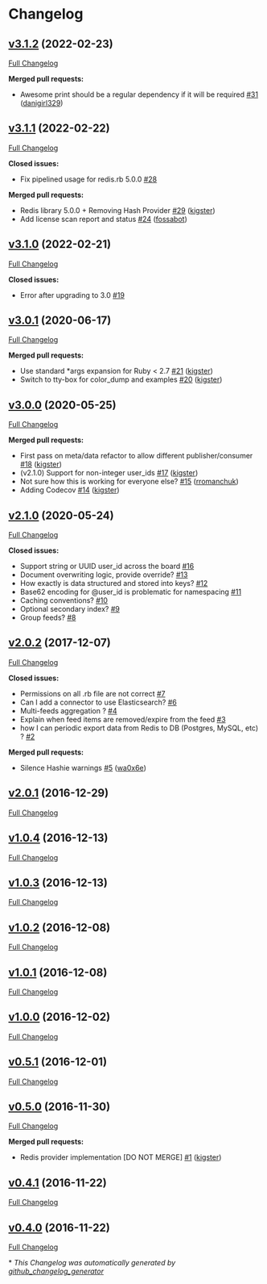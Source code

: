 # Changelog

## [v3.1.2](https://github.com/kigster/simple-feed/tree/v3.1.2) (2022-02-23)

[Full Changelog](https://github.com/kigster/simple-feed/compare/v3.1.1...v3.1.2)

**Merged pull requests:**

- Awesome print should be a regular dependency if it will be required [\#31](https://github.com/kigster/simple-feed/pull/31) ([danigirl329](https://github.com/danigirl329))

## [v3.1.1](https://github.com/kigster/simple-feed/tree/v3.1.1) (2022-02-22)

[Full Changelog](https://github.com/kigster/simple-feed/compare/v3.1.0...v3.1.1)

**Closed issues:**

- Fix pipelined usage for redis.rb 5.0.0 [\#28](https://github.com/kigster/simple-feed/issues/28)

**Merged pull requests:**

- Redis library 5.0.0 + Removing Hash Provider [\#29](https://github.com/kigster/simple-feed/pull/29) ([kigster](https://github.com/kigster))
- Add license scan report and status [\#24](https://github.com/kigster/simple-feed/pull/24) ([fossabot](https://github.com/fossabot))

## [v3.1.0](https://github.com/kigster/simple-feed/tree/v3.1.0) (2022-02-21)

[Full Changelog](https://github.com/kigster/simple-feed/compare/v3.0.1...v3.1.0)

**Closed issues:**

- Error after upgrading to 3.0 [\#19](https://github.com/kigster/simple-feed/issues/19)

## [v3.0.1](https://github.com/kigster/simple-feed/tree/v3.0.1) (2020-06-17)

[Full Changelog](https://github.com/kigster/simple-feed/compare/v3.0.0...v3.0.1)

**Merged pull requests:**

- Use standard \*args expansion for Ruby \< 2.7 [\#21](https://github.com/kigster/simple-feed/pull/21) ([kigster](https://github.com/kigster))
- Switch to tty-box for color\_dump and examples [\#20](https://github.com/kigster/simple-feed/pull/20) ([kigster](https://github.com/kigster))

## [v3.0.0](https://github.com/kigster/simple-feed/tree/v3.0.0) (2020-05-25)

[Full Changelog](https://github.com/kigster/simple-feed/compare/v2.1.0...v3.0.0)

**Merged pull requests:**

- First pass on meta/data refactor to allow different publisher/consumer [\#18](https://github.com/kigster/simple-feed/pull/18) ([kigster](https://github.com/kigster))
- \(v2.1.0\) Support for non-integer user\_ids [\#17](https://github.com/kigster/simple-feed/pull/17) ([kigster](https://github.com/kigster))
- Not sure how this is working for everyone else? [\#15](https://github.com/kigster/simple-feed/pull/15) ([rromanchuk](https://github.com/rromanchuk))
- Adding Codecov [\#14](https://github.com/kigster/simple-feed/pull/14) ([kigster](https://github.com/kigster))

## [v2.1.0](https://github.com/kigster/simple-feed/tree/v2.1.0) (2020-05-24)

[Full Changelog](https://github.com/kigster/simple-feed/compare/v2.0.2...v2.1.0)

**Closed issues:**

- Support string or UUID user\_id across the board [\#16](https://github.com/kigster/simple-feed/issues/16)
- Document overwriting logic, provide override? [\#13](https://github.com/kigster/simple-feed/issues/13)
- How exactly is data structured and stored into keys? [\#12](https://github.com/kigster/simple-feed/issues/12)
- Base62 encoding for @user\_id is problematic for namespacing [\#11](https://github.com/kigster/simple-feed/issues/11)
- Caching conventions? [\#10](https://github.com/kigster/simple-feed/issues/10)
- Optional secondary index? [\#9](https://github.com/kigster/simple-feed/issues/9)
- Group feeds? [\#8](https://github.com/kigster/simple-feed/issues/8)

## [v2.0.2](https://github.com/kigster/simple-feed/tree/v2.0.2) (2017-12-07)

[Full Changelog](https://github.com/kigster/simple-feed/compare/v2.0.1...v2.0.2)

**Closed issues:**

- Permissions on all .rb file are not correct [\#7](https://github.com/kigster/simple-feed/issues/7)
- Can I add a connector to use Elasticsearch? [\#6](https://github.com/kigster/simple-feed/issues/6)
- Multi-feeds aggregation ? [\#4](https://github.com/kigster/simple-feed/issues/4)
- Explain when feed items are removed/expire from the feed [\#3](https://github.com/kigster/simple-feed/issues/3)
- how I can periodic export data from Redis to DB \(Postgres, MySQL, etc\) ? [\#2](https://github.com/kigster/simple-feed/issues/2)

**Merged pull requests:**

- Silence Hashie warnings [\#5](https://github.com/kigster/simple-feed/pull/5) ([wa0x6e](https://github.com/wa0x6e))

## [v2.0.1](https://github.com/kigster/simple-feed/tree/v2.0.1) (2016-12-29)

[Full Changelog](https://github.com/kigster/simple-feed/compare/v1.0.4...v2.0.1)

## [v1.0.4](https://github.com/kigster/simple-feed/tree/v1.0.4) (2016-12-13)

[Full Changelog](https://github.com/kigster/simple-feed/compare/v1.0.3...v1.0.4)

## [v1.0.3](https://github.com/kigster/simple-feed/tree/v1.0.3) (2016-12-13)

[Full Changelog](https://github.com/kigster/simple-feed/compare/v1.0.2...v1.0.3)

## [v1.0.2](https://github.com/kigster/simple-feed/tree/v1.0.2) (2016-12-08)

[Full Changelog](https://github.com/kigster/simple-feed/compare/v1.0.1...v1.0.2)

## [v1.0.1](https://github.com/kigster/simple-feed/tree/v1.0.1) (2016-12-08)

[Full Changelog](https://github.com/kigster/simple-feed/compare/v1.0.0...v1.0.1)

## [v1.0.0](https://github.com/kigster/simple-feed/tree/v1.0.0) (2016-12-02)

[Full Changelog](https://github.com/kigster/simple-feed/compare/v0.5.1...v1.0.0)

## [v0.5.1](https://github.com/kigster/simple-feed/tree/v0.5.1) (2016-12-01)

[Full Changelog](https://github.com/kigster/simple-feed/compare/v0.5.0...v0.5.1)

## [v0.5.0](https://github.com/kigster/simple-feed/tree/v0.5.0) (2016-11-30)

[Full Changelog](https://github.com/kigster/simple-feed/compare/v0.4.1...v0.5.0)

**Merged pull requests:**

- Redis provider implementation \[DO NOT MERGE\] [\#1](https://github.com/kigster/simple-feed/pull/1) ([kigster](https://github.com/kigster))

## [v0.4.1](https://github.com/kigster/simple-feed/tree/v0.4.1) (2016-11-22)

[Full Changelog](https://github.com/kigster/simple-feed/compare/v0.4.0...v0.4.1)

## [v0.4.0](https://github.com/kigster/simple-feed/tree/v0.4.0) (2016-11-22)

[Full Changelog](https://github.com/kigster/simple-feed/compare/1255221c85540264be91293f2927ddf5a9754dd1...v0.4.0)



\* *This Changelog was automatically generated by [github_changelog_generator](https://github.com/github-changelog-generator/github-changelog-generator)*
